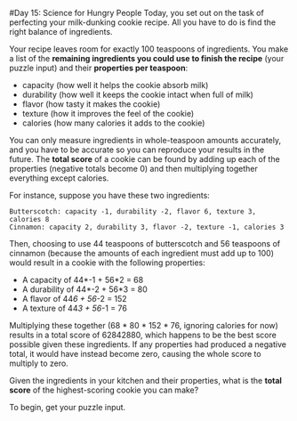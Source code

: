 #Day 15: Science for Hungry People
Today, you set out on the task of perfecting your milk-dunking cookie recipe. All you have to do is find the right
balance of ingredients.

Your recipe leaves room for exactly 100 teaspoons of ingredients. You make a list of the **remaining ingredients you 
could use to finish the recipe** (your puzzle input) and their **properties per teaspoon**:

* capacity (how well it helps the cookie absorb milk)
* durability (how well it keeps the cookie intact when full of milk)
* flavor (how tasty it makes the cookie)
* texture (how it improves the feel of the cookie)
* calories (how many calories it adds to the cookie)

You can only measure ingredients in whole-teaspoon amounts accurately, and you have to be accurate so you can 
reproduce your results in the future. The **total score** of a cookie can be found by adding up each of the properties 
(negative totals become 0) and then multiplying together everything except calories.

For instance, suppose you have these two ingredients:
```
Butterscotch: capacity -1, durability -2, flavor 6, texture 3, calories 8
Cinnamon: capacity 2, durability 3, flavor -2, texture -1, calories 3
```
Then, choosing to use 44 teaspoons of butterscotch and 56 teaspoons of cinnamon (because the amounts of each 
ingredient must add up to 100) would result in a cookie with the following properties:

* A capacity of 44*-1 + 56*2 = 68
* A durability of 44*-2 + 56*3 = 80
* A flavor of 44*6 + 56*-2 = 152
* A texture of 44*3 + 56*-1 = 76

Multiplying these together (68 * 80 * 152 * 76, ignoring calories for now) results in a total score of 62842880, 
which happens to be the best score possible given these ingredients. If any properties had produced a negative 
total, it would have instead become zero, causing the whole score to multiply to zero.

Given the ingredients in your kitchen and their properties, what is the **total score** of the highest-scoring 
cookie you can make?

To begin, get your puzzle input.